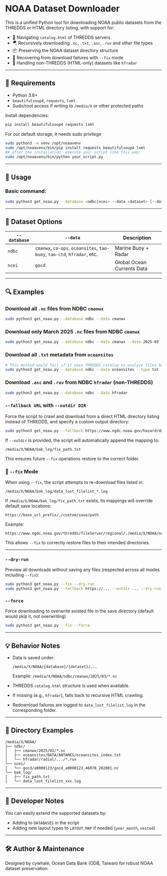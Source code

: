 # NOAA Dataset Downloader

This is a unified Python tool for downloading NOAA public datasets from the THREDDS or HTML directory listing, with support for:

- 🧭 Navigating `catalog.html` of THREDDS servers
- 🪂 Recursively downloading `.nc`, `.txt`, `.asc`, `.ruv` and other file types
- 📦 Preserving the NOAA dataset directory structure
- 🔄 Recovering from download failures with `--fix` mode
- 🚧 Handling non-THREDDS (HTML-only) datasets like `hfradar`

---

## 🔧 Requirements

- Python 3.8+
- `beautifulsoup4`, `requests`, `lxml`
- Sudo/root access if writing to `/media/X` or other protected paths

Install dependencies:
```bash
pip install beautifulsoup4 requests lxml
```

For our default storage, it needs sudo privilege
```bash
sudo python3 -m venv /opt/noaavenv
sudo /opt/noaavenv/bin/pip install requests beautifulsoup4 lxml
## after the installation, execute your script like this way:
sudo /opt/noaavenv/bin/python your_script.py
```

---

## 🚀 Usage

### Basic command:

```bash
sudo python3 get_noaa.py --database <ndbc|ncei> --data <dataset> [--date YYYY-MM] [--type ext1,ext2]
```

---

## 📂 Dataset Options

| `--database` | `--data`                        | Description |
|--------------|----------------------------------|-------------|
| `ndbc`       | `cmanwx`, `co-ops`, `oceansites`, `tao-buoy`, `tao-ctd`, `hfradar`, etc. | Marine Buoy + Radar |
| `ncei`       | `gocd`                          | Global Ocean Currents Data |

---

## 🔍 Examples

### Download all `.nc` files from NDBC `cmanwx`

```bash
sudo python3 get_noaa.py --database ndbc --data cmanwx
```

### Download only March 2025 `.nc` files from NDBC `cmanwx`

```bash
sudo python3 get_noaa.py --database ndbc --data cmanwx --date 2025-03
```

### Download all `.txt` metadata from `oceansites`

```bash
# This method would fail if it uses THREDDS catalog to analyze files but those catalog.html DO NOT record the extension, e.g., .txt, you want.
sudo python3 get_noaa.py --database ndbc --data oceansites --type txt
```

### Download `.asc` and `.ruv` from NDBC `hfradar` (non-THREDDS)

```bash
sudo python3 get_noaa.py --database ndbc --data hfradar
```

### `--fallback URL` with `--outdir DIR` 
Force the script to crawl and download from a direct HTML directory listing instead of THREDDS, and specify a custom output directory:
```bash
sudo python3 get_noaa.py --fallback https://www.ngdc.noaa.gov/hazard/data/cdroms/EQ_StrongMotion_v1/data/ --outdir /media/X/NOAA/ncei/natural-hazard/earthquakes/EQ_StrongMotion_v1
```

If `--outdir` is provided, the script will automatically append the mapping to:
```
/media/X/NOAA/bak_log/fix_path.txt
```
This ensures future `--fix` operations restore to the correct folder.

### 🔄 `--fix` Mode

When using `--fix`, the script attempts to re-download files listed in:
```
/media/X/NOAA/bak_log/data_lost_filelist_*.log
```

If `/media/X/NOAA/bak_log/fix_path.txt` exists, its mappings will override default save locations:
```
https://base_url_prefix/,/custom/save/path
```

Example:
```
https://www.ngdc.noaa.gov/thredds/fileServer/regional/,/media/X/NOAA/ncei/estuarine_bathymetry
```

This allows `--fix` to correctly restore files to their intended directories.

---

### `--dry-run`
Preview all downloads without saving any files (respected across all modes including `--fix`):
```bash
sudo python3 get_noaa.py --fix --dry-run
sudo python3 get_noaa.py --fallback https://... --outdir ... --dry-run
```

### `--force`
Force downloading to overwrite existed file in the save directory (default would skip it, not overwriting)
```bash
sudo python3 get_noaa.py --fix --force
```

---

## 💡 Behavior Notes

- Data is saved under:
  ```
  /media/X/NOAA/{database}/{dataset}/...
  ```
  Example: `/media/X/NOAA/ndbc/cmanwx/2025/03/*.nc`

- THREDDS `catalog.html` structure is used when available.
- If missing (e.g., `hfradar`), falls back to recursive HTML crawling.
- Redownload failures are logged to `data_lost_filelist.log` in the corresponding folder.

---

## 📁 Directory Examples

```
/media/X/NOAA/
├── ndbc/
│   ├── cmanwx/2025/03/*.nc
│   ├── oceansites/DATA/ANTARES/oceansites_index.txt
│   └── hfradar/radial/.../*.ruv
└── ncei/
│   └── gocd/a0000123/gocd_a0000123_46078_202001.nc
└── bak_log/
│   ├── fix_path.txt
│   └── data_lost_filelist_xxx.log
```

---

## 🔧 Developer Notes

You can easily extend the supported datasets by:
- Adding to `DATABASES` in the script
- Adding new layout types to `LAYOUT_MAP` if needed (`year_month`, `nested`)

---

## 🛠 Author & Maintenance

Designed by cywhale, Ocean Data Bank (ODB, Taiwan) for robust NOAA dataset preservation.

